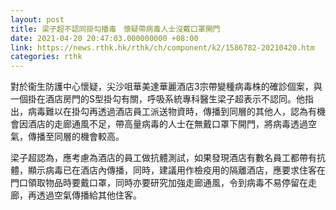 ```yaml
---
layout: post
title: 梁子超不認同掛勾播毒　懷疑帶病毒人士沒戴口罩開門
date: 2021-04-20 20:47:03.000000000 +08:00
link: https://news.rthk.hk/rthk/ch/component/k2/1586782-20210420.htm
categories: rthk
---
```


對於衞生防護中心懷疑，尖沙咀華美達華麗酒店3宗帶變種病毒株的確診個案，與一個掛在酒店房門的S型掛勾有關，呼吸系統專科醫生梁子超表示不認同。他指出，病毒難以在掛勾再透過酒店員工派送物資時，傳播到同層的其他人，認為有機會因酒店的走廊通風不足，帶高量病毒的人士在無戴口罩下開門，將病毒透過空氣，傳播至同層的機會較高。

梁子超認為，應考慮為酒店的員工做抗體測試，如果發現酒店有數名員工都帶有抗體，顯示病毒已在酒店內傳播，同時，建議用作檢疫用的隔離酒店，應要求住客在門口領取物品時要戴口罩，同時亦要研究加強走廊通風，令到病毒不易停留在走廊，再透過空氣傳播給其他住客。
